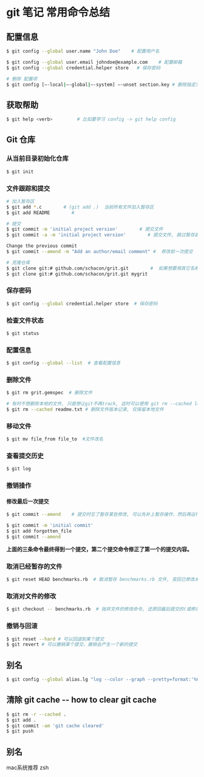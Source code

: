 # git 笔记 常用命令总结

## 配置信息

```bash
$ git config --global user.name "John Doe"    # 配置用户名

$ git config --global user.email johndoe@example.com    # 配置邮箱
$ git config --global credential.helper store   # 保存密码

# 删除 配置项
$ git config [–-local|–-global|–-system] –-unset section.key # 删除指定范围内的配置项
```

## 获取帮助

```bash
$ git help <verb>         # 比如要学习 config -> git help config
```

## Git 仓库

### 从当前目录初始化仓库

```bash
$ git init
```

### 文件跟踪和提交

```Bash
# 加入暂存区
$ git add *.c        # (git add .)  当前所有文件加入暂存区
$ git add README        #

# 提交
$ git commit -m 'initial project version'        # 提交文件
$ git commit -a -m 'initial project version'        # 提交文件, 跳过暂存直接提交(-a)

Change the previous commit
$ git commit --amend -m "Add an author/email comment" #  修改前一次提交

# 克隆仓库
$ git clone git:# github.com/schacon/grit.git        #  如果想要用其它名称, 在最后可以定义新建的目录名, 如下:
$ git clone git:# github.com/schacon/grit.git mygrit
```

### 保存密码

```bash
$ git config --global credential.helper store  # 保存密码
```

### 检查文件状态

```bash
$ git status
```

### 配置信息

```bash
$ git config --global --list  # 查看配置信息
```

### 删除文件

```bash
$ git rm grit.gemspec  # 删除文件

# 有时不想删除本地的文件, 只是想让git不再track, 这时可以使用 git rm --cached logs/xx.log
$ git rm --cached readme.txt # 删除文件版本记录, 仅保留本地文件
```

### 移动文件

```bash
$ git mv file_from file_to  #文件改名
```

### 查看提交历史

```bash
$ git log
```

### 撤销操作

#### 修改最后一次提交

```bash
$ git commit --amend    # 提交时忘了暂存某些修改, 可以先补上暂存操作，然后再运行--amend 提交：

$ git commit -m 'initial commit'
$ git add forgotten_file
$ git commit --amend
```

**上面的三条命令最终得到一个提交，第二个提交命令修正了第一个的提交内容。**

### 取消已经暂存的文件

```bash
$ git reset HEAD benchmarks.rb  # 取消暂存 benchmarks.rb 文件, 变回已修改未暂存的状态;
```

### 取消对文件的修改

```bash
$ git checkout -- benchmarks.rb  # 抛弃文件的修改命令, 还原回最后提交的(或修改前的)版本(已添加到缓存区的改动，以及新文件，都不受影响。)
```

### 撤销与回滚

```bash
$ git reset --hard # 可以回退到某个提交
$ git revert # 可以撤销某个提交，撤销会产生一个新的提交
```

## 别名

```bash
$ git config --global alias.lg "log --color --graph --pretty=format:'%Cred%h%Creset -%C(yellow)%d%Creset %s %Cgreen(%cr) %C(bold blue)<%an>%Creset' --abbrev-commit"  # 定义历史记录格式的别名, 以后只需 git lg 即可
```

## 清除 git cache -- how to clear git cache

```bash
$ git rm -r --cached .
$ git add .
$ git commit -am 'git cache cleared'
$ git push
```

## 别名

mac系统推荐 zsh
```

```
